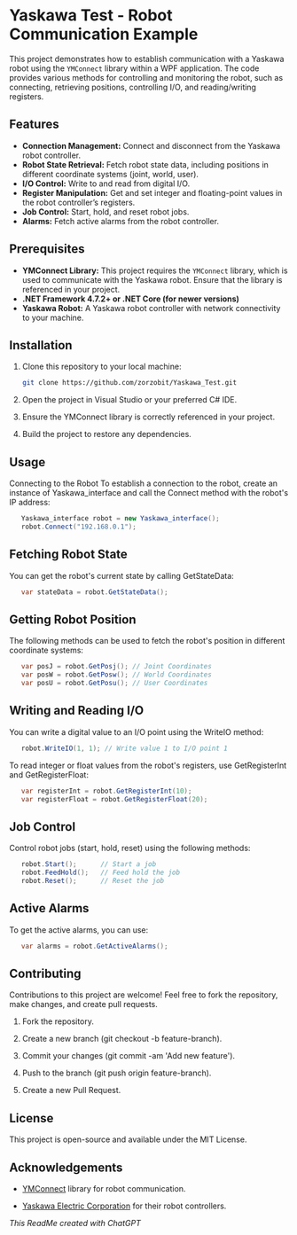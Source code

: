 # Yaskawa Test - Robot Communication Example


This project demonstrates how to establish communication with a Yaskawa robot using the `YMConnect` library within a WPF application. The code provides various methods for controlling and monitoring the robot, such as connecting, retrieving positions, controlling I/O, and reading/writing registers.

## Features

- **Connection Management:** Connect and disconnect from the Yaskawa robot controller.
- **Robot State Retrieval:** Fetch robot state data, including positions in different coordinate systems (joint, world, user).
- **I/O Control:** Write to and read from digital I/O.
- **Register Manipulation:** Get and set integer and floating-point values in the robot controller’s registers.
- **Job Control:** Start, hold, and reset robot jobs.
- **Alarms:** Fetch active alarms from the robot controller.

## Prerequisites

- **YMConnect Library:** This project requires the `YMConnect` library, which is used to communicate with the Yaskawa robot. Ensure that the library is referenced in your project.
- **.NET Framework 4.7.2+ or .NET Core (for newer versions)**
- **Yaskawa Robot:** A Yaskawa robot controller with network connectivity to your machine.

## Installation

1. Clone this repository to your local machine:
   ```bash
   git clone https://github.com/zorzobit/Yaskawa_Test.git
   ```
2. Open the project in Visual Studio or your preferred C# IDE.

3. Ensure the YMConnect library is correctly referenced in your project.

4. Build the project to restore any dependencies.

## Usage
Connecting to the Robot
To establish a connection to the robot, create an instance of Yaskawa_interface and call the Connect method with the robot's IP address:
```csharp
   Yaskawa_interface robot = new Yaskawa_interface();
   robot.Connect("192.168.0.1");
```

      
## Fetching Robot State
You can get the robot's current state by calling GetStateData:
```csharp
   var stateData = robot.GetStateData();
```
## Getting Robot Position
The following methods can be used to fetch the robot's position in different coordinate systems:
```csharp
   var posJ = robot.GetPosj(); // Joint Coordinates
   var posW = robot.GetPosw(); // World Coordinates
   var posU = robot.GetPosu(); // User Coordinates
```
## Writing and Reading I/O
You can write a digital value to an I/O point using the WriteIO method:
```csharp
   robot.WriteIO(1, 1); // Write value 1 to I/O point 1
```
To read integer or float values from the robot's registers, use GetRegisterInt and GetRegisterFloat:
```csharp
   var registerInt = robot.GetRegisterInt(10);
   var registerFloat = robot.GetRegisterFloat(20);
```

## Job Control
Control robot jobs (start, hold, reset) using the following methods:
```csharp
   robot.Start();      // Start a job
   robot.FeedHold();   // Feed hold the job
   robot.Reset();      // Reset the job
```

## Active Alarms
To get the active alarms, you can use:
```csharp
   var alarms = robot.GetActiveAlarms();
```
## Contributing
Contributions to this project are welcome! Feel free to fork the repository, make changes, and create pull requests.

1. Fork the repository.

2. Create a new branch (git checkout -b feature-branch).

3. Commit your changes (git commit -am 'Add new feature').

4. Push to the branch (git push origin feature-branch).
   
5. Create a new Pull Request.

## License
This project is open-source and available under the MIT License.

## Acknowledgements
- <a href="https://github.com/Yaskawa-Global/YMConnect" target="_blank">YMConnect</a> library for robot communication.

- <a href="https://www.yaskawa.com" target="_blank">Yaskawa Electric Corporation</a> for their robot controllers.

<i>This ReadMe created with ChatGPT</i>
